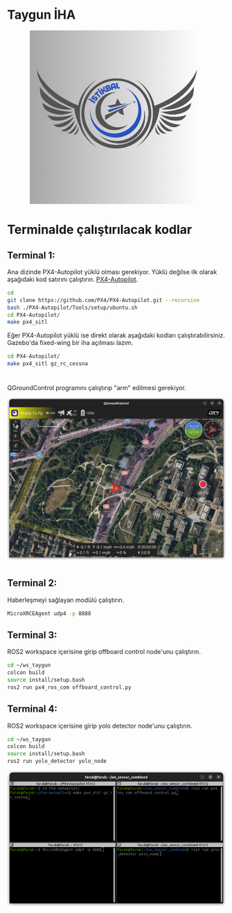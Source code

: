 # Taygun İHA

<p align="center">
  <img src="images/istikbal.jpg" alt="Proje Logom" width="400" height="400">
</p>

# Terminalde çalıştırılacak kodlar

## Terminal 1: 
Ana dizinde PX4-Autopilot yüklü olması gerekiyor. Yüklü değilse ilk olarak aşağıdaki kod satırını çalıştırın. [PX4-Autopilot](https://docs.px4.io/main/en/ros2/user_guide.html).
```sh
cd
git clone https://github.com/PX4/PX4-Autopilot.git --recursive
bash ./PX4-Autopilot/Tools/setup/ubuntu.sh
cd PX4-Autopilot/
make px4_sitl
```
Eğer PX4-Autopilot yüklü ise direkt olarak aşağıdaki kodları çalıştırabilirsiniz. Gazebo'da fixed-wing bir iha açılması lazım.
  ```sh
cd PX4-Autopilot/
make px4_sitl gz_rc_cessna
  ```
 #
 QGroundControl programını çalıştırıp "arm" edilmesi gerekiyor.
 
 ![qgc](images/qgc.png)
 
 #
## Terminal 2:
Haberleşmeyi sağlayan modülü çalıştırın.
  ```sh
  MicroXRCEAgent udp4 -p 8888
  ```
## Terminal 3:
ROS2 workspace içerisine girip offboard control node'unu çalıştırın.
  ```sh
cd ~/ws_taygun
colcon build
source install/setup.bash
ros2 run px4_ros_com offboard_control.py
  ```
## Terminal 4:
ROS2 workspace içerisine girip yolo detector node'unu çalıştırın.
  ```sh
cd ~/ws_taygun
colcon build
source install/setup.bash
ros2 run yolo_detector yolo_node
  ```

 ![terminal](images/terminal.png) 



